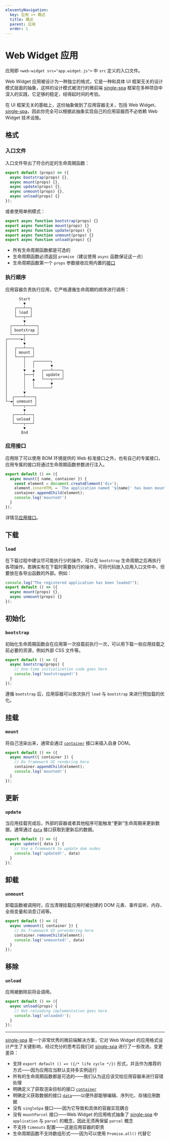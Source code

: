 ```yaml
---
eleventyNavigation:
  key: 应用 >> 概述
  title: 概述
  parent: 应用
  order: 1
---
```


# Web Widget 应用

应用即 `<web-widget src="app.widget.js">` 中 `src` 定义的入口文件。

Web Widget 应用被设计为一种独立的格式，它是一种和具体 UI 框架无关的设计模式层面的抽象，这样的设计模式被流行的微前端 [single-spa](https://single-spa.js.org/) 框架在多种项目中深入的实践，它足够的稳定，经得起时间的考验。

在 UI 框架无关的基础上，这份抽象做到了应用容器无关，包括 Web Widget、[single-spa](https://single-spa.js.org/)，因此你完全可以根据此抽象实现自己的应用容器而不必依赖 Web Widget 技术设施。

## 格式

### 入口文件

入口文件导出了符合约定的生命周期函数：

```js
export default (props) => ({
  async bootstrap(props) {},
  async mount(props) {},
  async update(props) {},
  async unmount(props) {},
  async unload(props) {}
});
```

或者使用单例模式：

```js
export async function bootstrap(props) {}
export async function mount(props) {}
export async function update(props) {}
export async function unmount(props) {}
export async function unload(props) {}
```

* 所有生命周期函数都是可选的
* 生命周期函数必须返回 `promise`（建议使用 `async` 函数保证这一点）
* 生命周期函数第一个 `props` 参数接收应用内置的[接口](./interface.md)

### 执行顺序

应用容器负责执行应用，它严格遵循生命周期的顺序进行调用：

```
      Start
        ▼
    ┌───┴──┐
    │ load │
    └───┬──┘
        ▼
  ┌─────┴─────┐
  │ bootstrap │
  └─────┬─────┘
┌──────►┤
│       ▼ 
│   ┌───┴───┐
│   │ mount │
│   └───┬───┘ 
│       │   ┌───────┐
│       │   │       ▼
│       ▼   ▲   ┌───┴────┐
│       ├───┤   │ update │
│       │   ▲   └───┬────┘
│       │   │       ▼                 
│       │   └───────┘
│       ▼
│  ┌────┴────┐
└─◄┤ unmount │
   └────┬────┘
        ▼ 
   ┌────┴───┐
   │ unload │
   └────┬───┘ 
        ▼
       End
```

### 应用接口

应用除了可以使用 BOM 环境提供的 Web 标准接口之外，也有自己的专属接口，应用专属的接口将通过生命周期函数参数进行注入。

```js
export default () => ({
  async mount({ name, container }) {
    const element = document.createElement('div');
    element.innerHTML = `The application named '${name}' has been mounted`;
    container.appendChild(element);
    console.log('mounted!')
  }
});
```

详情见[应用接口](./interface.md)。

## 下载

### `load`

在下载过程中建议尽可能执行少的操作，可以在 `bootstrap` 生命周期之后再执行各项操作。若确实有在下载时需要执行的操作，可将代码放入应用入口文件中，但要放在各导出函数的外部。例如：

```js
console.log("The registered application has been loaded!");
export default () => ({
  async mount(props) {},
  async unmount(props) {}
});
```

## 初始化

### `bootstrap`

初始化生命周期函数会在应用第一次挂载前执行一次，可以用下载一些应用挂载之前必要的资源，例如外部 CSS 文件等。

```js
export default () => ({
  async bootstrap(props) {
    // One-time initialization code goes here
    console.log('bootstrapped!')
  }
});
```

遵循 `bootstrap` 后，应用容器可以依次执行 `load` 与 `bootstrap` 来进行预加载的优化。

## 挂载

### `mount`

将自己渲染出来，通常会通过 [`container`](./interface.md#container) 接口来插入自身 DOM。

```js
export default () => ({
  async mount({ container }) {
    // Do framework UI rendering here
    container.appendChild(element);
    console.log('mounted!')
  }
});
```

## 更新

### `update`

当应用挂载完成后，外部的容器或者其他程序可能触发“更新”生命周期来更新数据，通常通过 [`data`](./interface.md#data) 接口获取到更新后的数据。

```js
export default () => ({
  async update({ data }) {
    // Use a framework to update dom nodes
    console.log('updated!', data)
  }
});
```

## 卸载

### `unmount`

卸载函数被调用时，应当清理挂载应用时被创建的 DOM 元素、事件监听、内存、全局变量和消息订阅等。

```js
export default () => ({
  async unmount({ container }) {
    // Do framework UI unrendering here
    container.removeChild(element);
    console.log('unmounted!', data)
  }
});
```

## 移除

### `unload`

应用被删除前将会调用。

```js
export default () => ({
  async unload(props) {
    // Hot-reloading implementation goes here
    console.log('unloaded!');
  }
});
```

---------------

[single-spa](https://single-spa.js.org/) 是一个非常优秀的微前端解决方案，它对 Web Widget 的应用格式设计产生了关键影响，经过充分的思考后我们对 [single-spa](https://single-spa.js.org/) 进行了一些改进。变更差异：

* 支持 `export default () => ({/* life cycle */})` 形式，并且作为推荐的方式——因为应用应当默认支持多实例运行
* 所有的生命周期函数都是可选的——我们认为这应该交给应用容器来进行容错处理
* 明确定义了获取渲染目标的接口 [`container`](./interface.md#container)
* 明确定义获取数据的接口 [`data`](./interface.md#data)——以便外部能够编辑、序列化、存储应用数据
* 没有 `singleSpa` 接口——因为它导致和具体的容器实现耦合
* 没有 `mountParcel` 接口——Web Widget 的应用格式抽象了 [single-spa](https://single-spa.js.org/) 中 `application` 与 `parcel` 的概念，因此无须再保留 `parcel` 概念
* 不支持 `timeouts` 配置——这是应用容器的职责
* 生命周期函数不支持数组形式——因为可以使用 `Promise.all()` 代替它
